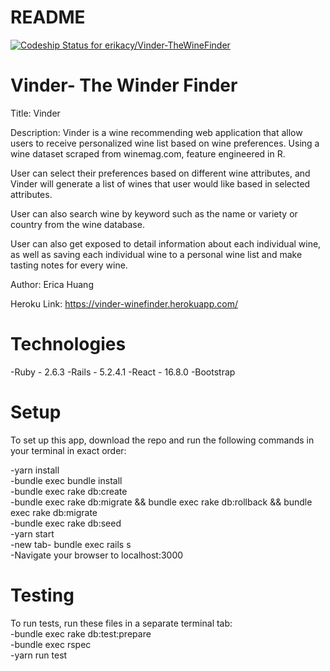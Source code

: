 # README

[![Codeship Status for erikacy/Vinder-TheWineFinder](https://app.codeship.com/projects/aedaeef0-2e55-0138-370e-6eb55da84966/status?branch=master)](https://app.codeship.com/projects/384832)

# Vinder- The Winder Finder

Title: Vinder


Description: Vinder is a wine recommending web application that allow users
to receive personalized wine list based on wine preferences. Using a wine dataset scraped from winemag.com, feature engineered in R.

User can select their preferences based on different wine attributes, and Vinder will generate a list of wines that user would like based in selected attributes.

User can also search wine by keyword such as the name or variety or country from the wine database.

User can also get exposed to detail information about each individual wine, as well as saving each individual wine to a personal wine list and make tasting notes for every wine.

Author: Erica Huang

Heroku Link: https://vinder-winefinder.herokuapp.com/

# Technologies

-Ruby - 2.6.3
-Rails - 5.2.4.1
-React - 16.8.0
-Bootstrap


# Setup

To set up this app, download the repo and run the following commands in your terminal in exact order:

-yarn install<br />
-bundle exec bundle install<br />
-bundle exec rake db:create<br />
-bundle exec rake db:migrate && bundle exec rake db:rollback && bundle exec rake db:migrate<br />
-bundle exec rake db:seed<br />
-yarn start<br />
-new tab- bundle exec rails s<br />
-Navigate your browser to localhost:3000

# Testing

To run tests, run these files in a separate terminal tab:<br />
-bundle exec rake db:test:prepare<br />
-bundle exec rspec<br />
-yarn run test
